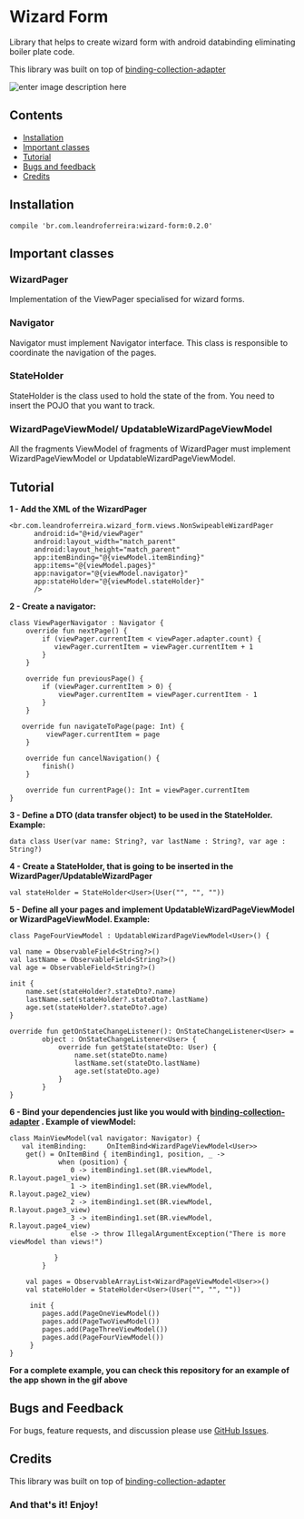 
# Wizard Form

Library that helps to create wizard form with android databinding eliminating boiler plate code.

This library was built on top of [binding-collection-adapter](https://github.com/evant/binding-collection-adapter)    

![enter image description here](https://lh3.googleusercontent.com/-NrDNxO2TFXc/WaG52kAzVxI/AAAAAAAAAGI/5ARSuzL2DPsS0ZOF0iEl6-uQW_VHwDt1ACLcBGAs/s0/Aug-26-2017+15-11-12.gif "Aug-26-2017 15-11-12.gif")

## Contents

 - [Installation](#installation)
 - [Important classes](#important-classes)
 - [Tutorial](#tutorial)
 - [Bugs and feedback](#bugs-and-feedback)
 - [Credits](#credits)

## Installation

    compile 'br.com.leandroferreira:wizard-form:0.2.0'

## Important classes  
          
### WizardPager
Implementation of the ViewPager specialised for wizard forms. 

### Navigator 
Navigator must implement Navigator interface. This class is responsible to coordinate the navigation of the pages. 

### StateHolder

StateHolder is the class used to hold the state of the from. You need to insert the POJO that you want to track. 

### WizardPageViewModel/ UpdatableWizardPageViewModel

All the fragments ViewModel of fragments of WizardPager must implement WizardPageViewModel or UpdatableWizardPageViewModel. 

## Tutorial
**1 - Add the XML of the WizardPager**

    <br.com.leandroferreira.wizard_form.views.NonSwipeableWizardPager
          android:id="@+id/viewPager"
          android:layout_width="match_parent"
          android:layout_height="match_parent"
          app:itemBinding="@{viewModel.itemBinding}"
          app:items="@{viewModel.pages}"
          app:navigator="@{viewModel.navigator}"
          app:stateHolder="@{viewModel.stateHolder}"
          />

**2 - Create a navigator:**

    class ViewPagerNavigator : Navigator {
	    override fun nextPage() {
            if (viewPager.currentItem < viewPager.adapter.count) {
               viewPager.currentItem = viewPager.currentItem + 1
            }
        }

        override fun previousPage() {
            if (viewPager.currentItem > 0) {
                viewPager.currentItem = viewPager.currentItem - 1
            }
        }

       override fun navigateToPage(page: Int) {
             viewPager.currentItem = page
        }

        override fun cancelNavigation() {
            finish()
        }

        override fun currentPage(): Int = viewPager.currentItem
    }

**3 - Define a DTO (data transfer object) to be used in the StateHolder. Example:**
  

    data class User(var name: String?, var lastName : String?, var age : String?)

**4 - Create a StateHolder, that is going to be inserted in the WizardPager/UpdatableWizardPager**

    val stateHolder = StateHolder<User>(User("", "", ""))

**5 - Define all your pages and implement UpdatableWizardPageViewModel or WizardPageViewModel. Example:**

    class PageFourViewModel : UpdatableWizardPageViewModel<User>() {

    val name = ObservableField<String?>()
    val lastName = ObservableField<String?>()
    val age = ObservableField<String?>()

    init {
        name.set(stateHolder?.stateDto?.name)
        lastName.set(stateHolder?.stateDto?.lastName)
        age.set(stateHolder?.stateDto?.age)
    }

    override fun getOnStateChangeListener(): OnStateChangeListener<User> =
            object : OnStateChangeListener<User> {
                override fun getState(stateDto: User) {
                    name.set(stateDto.name)
                    lastName.set(stateDto.lastName)
                    age.set(stateDto.age)
                }
            }
    }

**6 - Bind your dependencies just like you would with [binding-collection-adapter](https://github.com/evant/binding-collection-adapter)    . Example of viewModel:** 


    class MainViewModel(val navigator: Navigator) {
       val itemBinding:     OnItemBind<WizardPageViewModel<User>>
        get() = OnItemBind { itemBinding1, position, _ ->
                when (position) {
                   0 -> itemBinding1.set(BR.viewModel, R.layout.page1_view)
                   1 -> itemBinding1.set(BR.viewModel, R.layout.page2_view)
                   2 -> itemBinding1.set(BR.viewModel, R.layout.page3_view)
                   3 -> itemBinding1.set(BR.viewModel, R.layout.page4_view)
                   else -> throw IllegalArgumentException("There is more viewModel than views!")

               }
            }

        val pages = ObservableArrayList<WizardPageViewModel<User>>()
        val stateHolder = StateHolder<User>(User("", "", ""))

         init {
            pages.add(PageOneViewModel())
            pages.add(PageTwoViewModel())
            pages.add(PageThreeViewModel())
            pages.add(PageFourViewModel())
         }
    }


**For a complete example, you can check this repository for an example of the app shown in the gif above** 

## Bugs and Feedback

For bugs, feature requests, and discussion please use [GitHub Issues](https://github.com/leandroBorgesFerreira/WizardForm/issues).

## Credits

This library was built on top of [binding-collection-adapter](https://github.com/evant/binding-collection-adapter)    

### And that's it! Enjoy!
